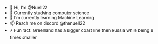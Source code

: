 - 👋 Hi, I’m @Nuell22
- 🏫 Currently studying computer science
- 🌱 I’m currently learning Machine Learning
- 📫 Reach me on discord @thenuell22
- ⚡ Fun fact: Greenland has a bigger coast line then Russia while being 8 times smaller

<!---
Nuell22/Nuell22 is a ✨ special ✨ repository because its `README.md` (this file) appears on your GitHub profile.
You can click the Preview link to take a look at your changes.
--->
